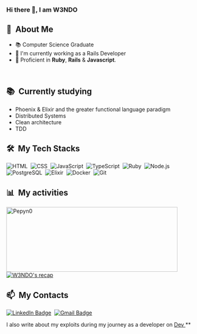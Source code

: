 ### Hi there 👋, I am W3NDO


<div>

  ## 🧭 &nbsp;About Me

  - 📚 Computer Science Graduate
  - 🔭 I'm currently working as a Rails Developer
  - 🌱  Proficient in **Ruby**, **Rails** & **Javascript**.


  <br>
  
</div>

<div>

  ## 📚 &nbsp;Currently studying

  - Phoenix & Elixir and the greater functional language paradigm
  - Distributed Systems
  - Clean architecture
  - TDD
  
</div>


<div>

  ## 🛠️ &nbsp;My Tech Stacks

  ![HTML](https://img.shields.io/badge/-HTML-0D1117?style=flat&logo=HTML5)&nbsp;
  ![CSS](https://img.shields.io/badge/-CSS-0D1117?style=flat&logo=CSS3&logoColor=1572B6)&nbsp;
  ![JavaScript](https://img.shields.io/badge/-JavaScript-0D1117?style=flat&logo=javascript)&nbsp;
  ![TypeScript](https://img.shields.io/badge/-TypeScript-0D1117?style=flat&logo=typescript)&nbsp;
  ![Ruby](https://img.shields.io/badge/-Ruby-0D1117?style=flat&logo=ruby)&nbsp;
  ![Node.js](https://img.shields.io/badge/-Node.js-0D1117?style=flat&logo=node.js)&nbsp;
  ![PostgreSQL](https://img.shields.io/badge/-PostgreSQL-0D1117?style=flat&logo=postgresql)&nbsp;
  ![Elixir](https://img.shields.io/badge/-Elixir-0D1117?style=flat&logo=elixir)&nbsp;
  ![Docker](https://img.shields.io/badge/-Docker-0D1117?style=flat&logo=docker)&nbsp;
  ![Git](https://img.shields.io/badge/-Git-0D1117?style=flat&logo=git)&nbsp;

</div>


<div>

  ## 📊 &nbsp;My activities
  <a href="https://github.com/W3NDO">
    <img width=450 height=170 align="center" alt="Pepyn0" src="https://github-readme-stats.vercel.app/api?username=W3NDO&theme=olive-green&show_icons=true&bg_color=0D1117&hide_border=true&count_private=true" />
  </a>
  <a href="https://github.com/W3NDO">
    <img align="center" alt="W3NDO's recap" src="https://github-readme-stats.vercel.app/api/top-langs/?username=W3NDO&theme=oliv-green&layout=compact&bg_color=0D1117&hide_border=true&count_private=true" />
  </a>
</div>

<div>

  ## 📫 &nbsp;My Contacts

  [![LinkedIn Badge](https://img.shields.io/badge/-LinkedIn-blue?style=flat-square&logo=Linkedin&logoColor=white&link=https://www.linkedin.com/in/patrick-wendo-bb0547171/)](https://www.linkedin.com/in/patrick-wendo-bb0547171/)&nbsp;
  [![Gmail Badge](https://img.shields.io/badge/-Gmail-red?style=flat-square&logo=Gmail&logoColor=white)](mailto:wendonyang+github@gmail.com)&nbsp;

</div>

<div>
 I also write about my exploits during my journey as a developer on <a href="https://dev.to/w3ndo" target="_blank"> Dev </a> **
</div>



<!-- ## 📚 &nbsp;My Projects -->
